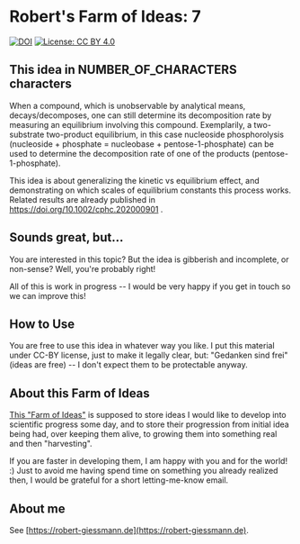 # Robert's Farm of Ideas: 7

[![DOI](https://zenodo.org/badge/BADGE_NUMBER_FROM_ZENODO.svg)](https://zenodo.org/badge/latestdoi/BADGE_NUMBER_FROM_ZENODO)
[![License: CC BY 4.0](https://img.shields.io/badge/License-CC%20BY%204.0-green.svg)](https://creativecommons.org/licenses/by/4.0/)

## This idea in NUMBER_OF_CHARACTERS characters
When a compound, which is unobservable by analytical means, decays/decomposes, one can still determine its decomposition rate by measuring an equilibrium involving this compound. Exemplarily, a two-substrate two-product equilibrium, in this case nucleoside phosphorolysis (nucleoside + phosphate = nucleobase + pentose-1-phosphate) can be used to determine the decomposition rate of one of the products (pentose-1-phosphate).

This idea is about generalizing the kinetic vs equilibrium effect, and demonstrating on which scales of equilibrium constants this process works. Related results are already published in https://doi.org/10.1002/cphc.202000901 .
 
## Sounds great, but...
You are interested in this topic? But the idea is gibberish and incomplete, or non-sense? Well, you're probably right! 

All of this is work in progress -- I would be very happy if you get in touch so we can improve this!

## How to Use
You are free to use this idea in whatever way you like. I put this material under CC-BY license, just to make it legally clear, but: "Gedanken sind frei" (ideas are free) -- I don't expect them to be protectable anyway.

## About this Farm of Ideas
[This "Farm of Ideas"](https://github.com/roberts-farm-of-ideas) is supposed to store ideas I would like to develop into scientific progress some day, and to store their progression from initial idea being had, over keeping them alive, to growing them into something real and then "harvesting". 

If you are faster in developing them, I am happy with you and for the world! :) Just to avoid me having spend time on something you already realized then, I would be grateful for a short letting-me-know email.

## About me
See [https://robert-giessmann.de](https://robert-giessmann.de).
